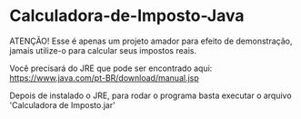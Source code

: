 # Calculadora-de-Imposto-Java
ATENÇÃO! Esse é apenas um projeto amador para efeito de demonstração, jamais utilize-o para calcular seus impostos reais.

Você precisará do JRE que pode ser encontrado aqui: https://www.java.com/pt-BR/download/manual.jsp

Depois de instalado o JRE, para rodar o programa basta executar o arquivo 'Calculadora de Imposto.jar'
